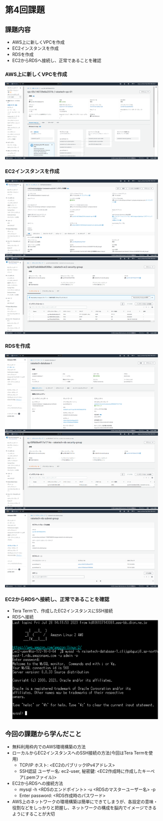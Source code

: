 # 第4回課題

## 課題内容
- AWS上に新しくVPCを作成
- EC2インスタンスを作成
- RDSを作成
- EC2からRDSへ接続し、正常であることを確認

### AWS上に新しくVPCを作成
![VPC](images_lec04/new_vpc_lecture04.png)

### EC2インスタンスを作成
![EC2](images_lec04/created_ec2_lecture04.png)
![EC2_SG](images_lec04/ec2_security_group_lecture04_v2.png)

### RDSを作成
![RDS](images_lec04/created_rds_lecture04.png)
![RDS_SG](images_lec04/rds_security_group_lecture04_v2.png)
![RDS_SubnetG](images_lec04/rds_subnet_group_lecture04.png)

### EC2からRDSへ接続し、正常であることを確認
- Tera Termで、作成したEC2インスタンスにSSH接続
- RDSへ接続
![CONNECTION](images_lec04/connect_to_rds_from_ec2.png)

## 今回の課題から学んだこと
- 無料利用枠内でのAWS環境構築の方法
- ローカルからEC2インスタンスへのSSH接続の方法(今回はTera Termを使用)
  * TCP/IP ホスト: <EC2のパブリックIPv4アドレス>
  * SSH認証 ユーザー名: ec2-user, 秘密鍵: <EC2作成時に作成したキーペア(.pemファイル)>
- EC2からRDSへの接続方法
  * mysql -h <RDSのエンドポイント> -u <RDSのマスターユーザー名> -p
  * Enter password: <RDS作成時のパスワード>
- AWS上のネットワークの環境構築は簡単にできてしまうが、各設定の意味・役割などをしっかりと把握し、ネットワークの構成を脳内でイメージできるようにすることが大切

